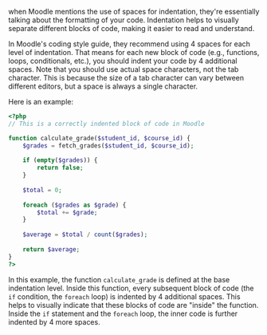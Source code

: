  when Moodle mentions the use of spaces for indentation, they're essentially talking about the formatting of your code. Indentation helps to visually separate different blocks of code, making it easier to read and understand. 

In Moodle's coding style guide, they recommend using 4 spaces for each level of indentation. That means for each new block of code (e.g., functions, loops, conditionals, etc.), you should indent your code by 4 additional spaces. Note that you should use actual space characters, not the tab character. This is because the size of a tab character can vary between different editors, but a space is always a single character.

Here is an example:

```php
<?php
// This is a correctly indented block of code in Moodle

function calculate_grade($student_id, $course_id) {
    $grades = fetch_grades($student_id, $course_id);
    
    if (empty($grades)) {
        return false;
    }
    
    $total = 0;
    
    foreach ($grades as $grade) {
        $total += $grade;
    }
    
    $average = $total / count($grades);
    
    return $average;
}
?>
```

In this example, the function `calculate_grade` is defined at the base indentation level. Inside this function, every subsequent block of code (the `if` condition, the `foreach` loop) is indented by 4 additional spaces. This helps to visually indicate that these blocks of code are "inside" the function. Inside the `if` statement and the `foreach` loop, the inner code is further indented by 4 more spaces.